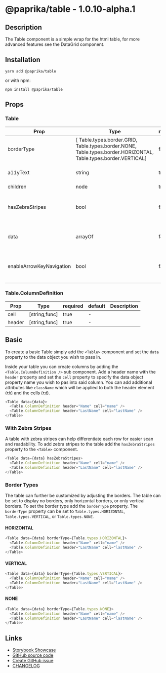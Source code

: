 <!-- start: Autogenerated - do not modify -->

# @paprika/table - 1.0.10-alpha.1

## Description

The Table component is a simple wrap for the html table, for more advanced features see the DataGrid component.

## Installation

```
yarn add @paprika/table
```

or with npm:

```
npm install @paprika/table
```

## Props

### Table

| Prop                     | Type                                                                                                            | required | default                       | Description                                     |
| ------------------------ | --------------------------------------------------------------------------------------------------------------- | -------- | ----------------------------- | ----------------------------------------------- |
| borderType               | [ Table.types.border.GRID, Table.types.border.NONE, Table.types.border.HORIZONTAL, Table.types.border.VERTICAL] | false    | Table.types.border.HORIZONTAL | Define the look for borders in the table        |
| a11yText                 | string                                                                                                          | true     | -                             | Accessible description of the table             |
| children                 | node                                                                                                            | true     | -                             |                                                 |
| hasZebraStripes          | bool                                                                                                            | false    | false                         | Add an alternating background on the table rows |
| data                     | arrayOf                                                                                                         | false    | []                            | Array of data to be stored in the Table         |
| enableArrowKeyNavigation | bool                                                                                                            | false    | false                         | For authors use only, use case: inline editing. |

### Table.ColumnDefinition

| Prop   | Type          | required | default | Description |
| ------ | ------------- | -------- | ------- | ----------- |
| cell   | [string,func] | true     | -       |             |
| header | [string,func] | true     | -       |             |

<!-- end: Autogenerated - do not modify -->
<!-- content -->

## Basic

To create a basic Table simply add the `<Table>` component and set the `data` property to the data object you wish to pass in.

Inside your table you can create columns by adding the `<Table.ColumnDefinition />` sub component. Add a header name with the `header` property and set the `cell` property to specify the data object property name you wish to pas into said column. You can add additional attributes like `className` which will be applied to both the header element (`th`) and the cells (`td`).

```js
<Table data={data}>
  <Table.ColumnDefinition header="Name" cell="name" />
  <Table.ColumnDefinition header="LastName" cell="lastName" />
</Table>
```

### With Zebra Stripes

A table with zebra stripes can help differentiate each row for easier scan and readability. To add zebra stripes to the table add the `hasZebraStripes` property to the `<Table>` component.

```js
<Table data={data} hasZebraStripes>
  <Table.ColumnDefinition header="Name" cell="name" />
  <Table.ColumnDefinition header="LastName" cell="lastName" />
</Table>
```

### Border Types

The table can further be customized by adjusting the borders. The table can be set to display no borders, only horizontal borders, or only vertical borders. To set the border type add the `borderType` property. The `borderType` property can be set to `Table.types.HORIZONTAL`, `Table.types.VERTICAL`, or `Table.types.NONE`.

#### HORIZONTAL

```js
<Table data={data} borderType={Table.types.HORIZONTAL}>
  <Table.ColumnDefinition header="Name" cell="name" />
  <Table.ColumnDefinition header="LastName" cell="lastName" />
</Table>
```

#### VERTICAL

```js
<Table data={data} borderType={Table.types.VERTICAL}>
  <Table.ColumnDefinition header="Name" cell="name" />
  <Table.ColumnDefinition header="LastName" cell="lastName" />
</Table>
```

#### NONE

```js
<Table data={data} borderType={Table.types.NONE}>
  <Table.ColumnDefinition header="Name" cell="name" />
  <Table.ColumnDefinition header="LastName" cell="lastName" />
</Table>
```

<!-- eoContent -->

## Links

- [Storybook Showcase](https://paprika.highbond.com/?path=/story/table-table--showcase)
- [GitHub source code](https://github.com/acl-services/paprika/tree/master/packages/Table/src)
- [Create GitHub issue](https://github.com/acl-services/paprika/issues/new?label=[]&title=@paprika/table%20[help]:%20your%20short%20description&body=%0A%23%20Help%20wanted%0A%0A%23%23%20Please%20write%20your%20question.%0A*A%20clear%20and%20concise%20description%20of%20what%20the%20question%20is*%0A%0A%23%23%20Additional%20context%0A*Add%20any%20other%20context%20or%20screenshots%20about%20your%20question%20here.*%0A)
- [CHANGELOG](https://github.com/acl-services/paprika/tree/master/packages/Table/CHANGELOG.md)

